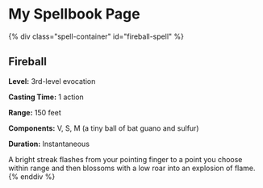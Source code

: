 # My Spellbook Page

{% div class="spell-container" id="fireball-spell" %}

## Fireball

**Level:** 3rd-level evocation

**Casting Time:** 1 action

**Range:** 150 feet

**Components:** V, S, M (a tiny ball of bat guano and sulfur)

**Duration:** Instantaneous

A bright streak flashes from your pointing finger to a point you choose within range and then blossoms with a low roar into an explosion of flame.
{% enddiv %}
